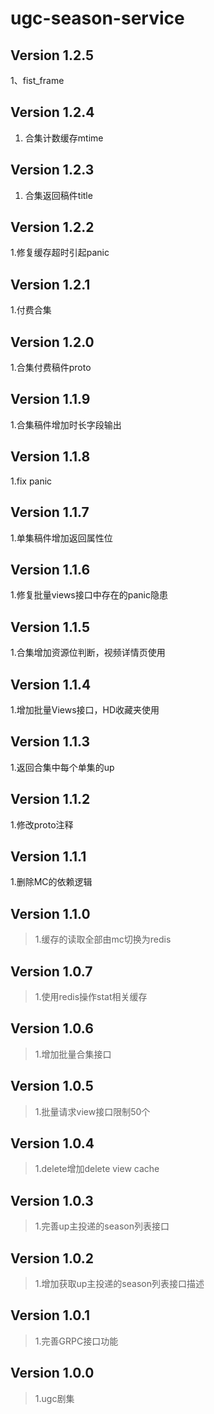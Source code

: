 # ugc-season-service

## Version 1.2.5
1、fist_frame

## Version 1.2.4
1. 合集计数缓存mtime

## Version 1.2.3
1. 合集返回稿件title

## Version 1.2.2
1.修复缓存超时引起panic

## Version 1.2.1
1.付费合集

## Version 1.2.0
1.合集付费稿件proto

## Version 1.1.9
1.合集稿件增加时长字段输出

## Version 1.1.8
1.fix panic

## Version 1.1.7
1.单集稿件增加返回属性位

## Version 1.1.6
1.修复批量views接口中存在的panic隐患

## Version 1.1.5
1.合集增加资源位判断，视频详情页使用

## Version 1.1.4
1.增加批量Views接口，HD收藏夹使用

## Version 1.1.3
1.返回合集中每个单集的up

## Version 1.1.2
1.修改proto注释

## Version 1.1.1
1.删除MC的依赖逻辑

## Version 1.1.0
> 1.缓存的读取全部由mc切换为redis

## Version 1.0.7
> 1.使用redis操作stat相关缓存

## Version 1.0.6

> 1.增加批量合集接口

## Version 1.0.5

> 1.批量请求view接口限制50个

## Version 1.0.4

> 1.delete增加delete view cache

## Version 1.0.3

> 1.完善up主投递的season列表接口

## Version 1.0.2

> 1.增加获取up主投递的season列表接口描述

## Version 1.0.1

> 1.完善GRPC接口功能

## Version 1.0.0

> 1.ugc剧集
